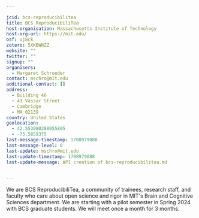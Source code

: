 ```yaml
---
    
jcid: bcs-reproducibilitea
title: BCS ReproducibiliTea
host-organisation: Massachusetts Institute of Technology
host-org-url: https://mit.edu/
osf: vj8ck
zotero: 5XKBWNZZ
website: ""
twitter: ""
signup: ""
organisers:
  - Margaret Schroeder
contact: mschro@mit.edu
additional-contact: []
address:
  - Building 46
  - 43 Vassar Street
  - Cambridge
  - MA 02139
country: United States
geolocation:
  - 42.553080288955805
  - -75.5859375
last-message-timestamp: 1708979088
last-message-level: 0
last-update: mschro@mit.edu
last-update-timestamp: 1708979088
last-update-message: API creation of bcs-reproducibilitea.md


---
```


We are BCS ReproducibiliTea, a community of trainees, research staff, and faculty who care about open science and rigor in MIT's Brain and Cognitive Sciences department. We are starting with a pilot semester in Spring 2024 with BCS graduate students. We will meet once a month for 3 months.
